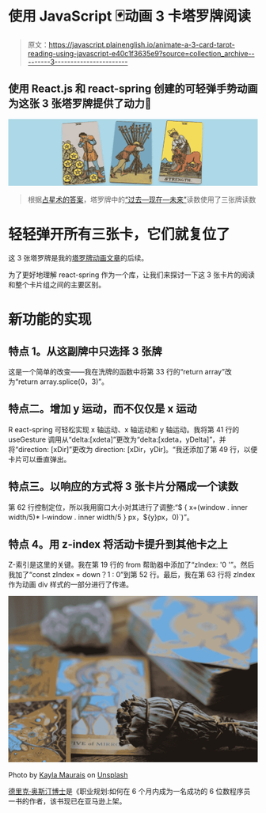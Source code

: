 # 使用 JavaScript 🃏动画 3 卡塔罗牌阅读

> 原文：<https://javascript.plainenglish.io/animate-a-3-card-tarot-reading-using-javascript-e40c1f3635e9?source=collection_archive---------3----------------------->

## 使用 React.js 和 react-spring 创建的可轻弹手势动画为这张 3 张塔罗牌提供了动力🔮

![](img/e61caa1736b10f3c47ea026024eadae8.png)

> 根据[占星术的答案](https://astrologyanswers.com/tarot/3-card-spread/)，塔罗牌中的[“过去—现在—未来”](https://astrologyanswers.com/tarot/3-card-spread/)读数使用了三张牌读数

# 轻轻弹开所有三张卡，它们就复位了

这 3 张塔罗牌是我的[塔罗牌动画文章](https://medium.com/@derek_develops/how-to-make-a-tarot-card-deck-in-react-with-gestures-76ab4ec8933c)的后续。

为了更好地理解 react-spring 作为一个库，让我们来探讨一下这 3 张卡片的阅读和整个卡片组之间的主要区别。

# 新功能的实现

## 特点 1。从这副牌中只选择 3 张牌

这是一个简单的改变——我在洗牌的函数中将第 33 行的“return array”改为“return array.splice(0，3)”。

## 特点二。增加 y 运动，而不仅仅是 x 运动

R eact-spring 可轻松实现 x 轴运动、x 轴运动和 y 轴运动。我将第 41 行的 useGesture 调用从“delta:[xdeta]”更改为“delta:[xdeta，yDelta]”，并将“direction: [xDir]”更改为 direction: [xDir，yDir]。“我还添加了第 49 行，以便卡片可以垂直弹出。

## 特点三。以响应的方式将 3 张卡片分隔成一个读数

第 62 行控制定位，所以我用窗口大小对其进行了调整:“$ { x+(window . inner width/5)* I-window . inner width/5 } px，${y}px，0)`)”。

## 特点 4。用 z-index 将活动卡提升到其他卡之上

Z-索引是这里的关键。我在第 19 行的 from 帮助器中添加了“zIndex: '0 '”。然后我加了“const zIndex = down？1 : 0”到第 52 行。最后，我在第 63 行将 zIndex 作为动画 div 样式的一部分进行了传递。

![](img/26ba6822d99157ece9ca576bfb66c4ed.png)

Photo by [Kayla Maurais](https://unsplash.com/@kaylamaurais?utm_source=medium&utm_medium=referral) on [Unsplash](https://unsplash.com?utm_source=medium&utm_medium=referral)

[德里克·奥斯汀博士](https://www.linkedin.com/in/derek-austin/)是《职业规划:如何在 6 个月内成为一名成功的 6 位数程序员 一书的作者，该书现已在亚马逊上架。